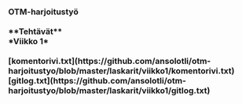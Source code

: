 <h3>OTM-harjoitustyö
<br>
<br>
**Tehtävät** 
<br>
*Viikko 1*
<br>
<br>
[komentorivi.txt](https://github.com/ansolotli/otm-harjoitustyo/blob/master/laskarit/viikko1/komentorivi.txt)
<br>
[gitlog.txt](https://github.com/ansolotli/otm-harjoitustyo/blob/master/laskarit/viikko1/gitlog.txt)

